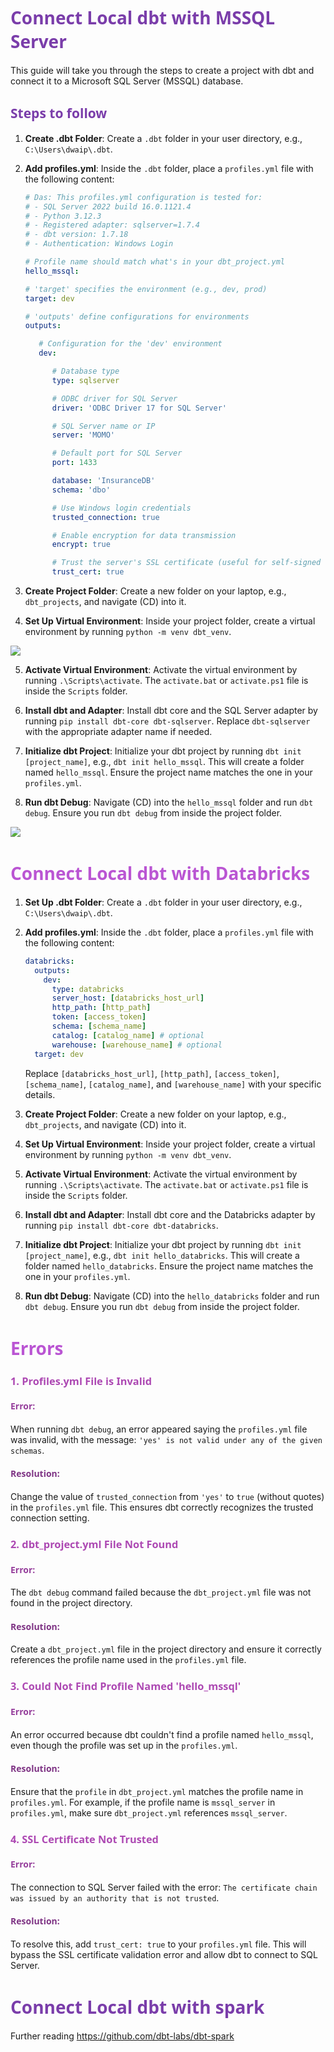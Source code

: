 # <span style="color: #7A3DAA; font-family: Segoe UI, sans-serif;">Connect Local dbt with MSSQL Server</span>

This guide will take you through the steps to create a project with dbt and connect it to a Microsoft SQL Server (MSSQL) database.

## <span style="color: #7A3DAA; font-family: Segoe UI, sans-serif;">Steps to follow</span>
1. **Create .dbt Folder**: Create a `.dbt` folder in your user directory, e.g., `C:\Users\dwaip\.dbt`.

2. **Add profiles.yml**: Inside the `.dbt` folder, place a `profiles.yml` file with the following content:

   ```yml
   # Das: This profiles.yml configuration is tested for:
   # - SQL Server 2022 build 16.0.1121.4
   # - Python 3.12.3
   # - Registered adapter: sqlserver=1.7.4
   # - dbt version: 1.7.18
   # - Authentication: Windows Login

   # Profile name should match what's in your dbt_project.yml
   hello_mssql:

   # 'target' specifies the environment (e.g., dev, prod)
   target: dev

   # 'outputs' define configurations for environments
   outputs:

      # Configuration for the 'dev' environment
      dev:

         # Database type
         type: sqlserver

         # ODBC driver for SQL Server
         driver: 'ODBC Driver 17 for SQL Server'

         # SQL Server name or IP
         server: 'MOMO'

         # Default port for SQL Server
         port: 1433

         database: 'InsuranceDB'
         schema: 'dbo'

         # Use Windows login credentials
         trusted_connection: true

         # Enable encryption for data transmission
         encrypt: true

         # Trust the server's SSL certificate (useful for self-signed certificates)
         trust_cert: true
   ```

3. **Create Project Folder**: Create a new folder on your laptop, e.g., `dbt_projects`, and navigate (CD) into it.

4. **Set Up Virtual Environment**: Inside your project folder, create a virtual environment by running `python -m venv dbt_venv`.

![](images/2024-08-22-18-08-21.png)

5. **Activate Virtual Environment**: Activate the virtual environment by running `.\Scripts\activate`. The `activate.bat` or `activate.ps1` file is inside the `Scripts` folder.

6. **Install dbt and Adapter**: Install dbt core and the SQL Server adapter by running `pip install dbt-core dbt-sqlserver`. Replace `dbt-sqlserver` with the appropriate adapter name if needed.

7. **Initialize dbt Project**: Initialize your dbt project by running `dbt init [project_name]`, e.g., `dbt init hello_mssql`. This will create a folder named `hello_mssql`. Ensure the project name matches the one in your `profiles.yml`.

8. **Run dbt Debug**: Navigate (CD) into the `hello_mssql` folder and run `dbt debug`. Ensure you run `dbt debug` from inside the project folder.

![](images/2024-08-22-18-08-57.png)

# <span style="color: MediumOrchid; font-family: Segoe UI, sans-serif;">Connect Local dbt with Databricks</span>

1. **Set Up .dbt Folder**: Create a `.dbt` folder in your user directory, e.g., `C:\Users\dwaip\.dbt`.

2. **Add profiles.yml**: Inside the `.dbt` folder, place a `profiles.yml` file with the following content:

   ```yaml
   databricks:
     outputs:
       dev:
         type: databricks
         server_host: [databricks_host_url]
         http_path: [http_path]
         token: [access_token]
         schema: [schema_name]
         catalog: [catalog_name] # optional
         warehouse: [warehouse_name] # optional
     target: dev
   ```

   Replace `[databricks_host_url]`, `[http_path]`, `[access_token]`, `[schema_name]`, `[catalog_name]`, and `[warehouse_name]` with your specific details.

3. **Create Project Folder**: Create a new folder on your laptop, e.g., `dbt_projects`, and navigate (CD) into it.

4. **Set Up Virtual Environment**: Inside your project folder, create a virtual environment by running `python -m venv dbt_venv`.

5. **Activate Virtual Environment**: Activate the virtual environment by running `.\Scripts\activate`. The `activate.bat` or `activate.ps1` file is inside the `Scripts` folder.

6. **Install dbt and Adapter**: Install dbt core and the Databricks adapter by running `pip install dbt-core dbt-databricks`. 

7. **Initialize dbt Project**: Initialize your dbt project by running `dbt init [project_name]`, e.g., `dbt init hello_databricks`. This will create a folder named `hello_databricks`. Ensure the project name matches the one in your `profiles.yml`.

8. **Run dbt Debug**: Navigate (CD) into the `hello_databricks` folder and run `dbt debug`. Ensure you run `dbt debug` from inside the project folder.


# <span style="color: MediumOrchid; font-family: Segoe UI, sans-serif;">Errors</span>

### <span style="color: #AD49B3; font-family: Segoe UI, sans-serif;">1. Profiles.yml File is Invalid</span>

#### <span style="color: #963F9C; font-family: Segoe UI, sans-serif;">Error:</span>
When running `dbt debug`, an error appeared saying the `profiles.yml` file was invalid, with the message: `'yes' is not valid under any of the given schemas`.

#### <span style="color: #7F3585; font-family: Segoe UI, sans-serif;">Resolution:</span>
Change the value of `trusted_connection` from `'yes'` to `true` (without quotes) in the `profiles.yml` file. This ensures dbt correctly recognizes the trusted connection setting.

### <span style="color: #AD49B3; font-family: Segoe UI, sans-serif;">2. dbt_project.yml File Not Found</span>

#### <span style="color: #963F9C; font-family: Segoe UI, sans-serif;">Error:</span>
The `dbt debug` command failed because the `dbt_project.yml` file was not found in the project directory.

#### <span style="color: #7F3585; font-family: Segoe UI, sans-serif;">Resolution:</span>
Create a `dbt_project.yml` file in the project directory and ensure it correctly references the profile name used in the `profiles.yml` file.


### <span style="color: #AD49B3; font-family: Segoe UI, sans-serif;">3. Could Not Find Profile Named 'hello_mssql'</span>

#### <span style="color: #963F9C; font-family: Segoe UI, sans-serif;">Error:</span>
An error occurred because dbt couldn't find a profile named `hello_mssql`, even though the profile was set up in the `profiles.yml`.

#### <span style="color: #7F3585; font-family: Segoe UI, sans-serif;">Resolution:</span>
Ensure that the `profile` in `dbt_project.yml` matches the profile name in `profiles.yml`. For example, if the profile name is `mssql_server` in `profiles.yml`, make sure `dbt_project.yml` references `mssql_server`.

### <span style="color: #AD49B3; font-family: Segoe UI, sans-serif;">4. SSL Certificate Not Trusted</span>

#### <span style="color: #963F9C; font-family: Segoe UI, sans-serif;">Error:</span>
The connection to SQL Server failed with the error: `The certificate chain was issued by an authority that is not trusted`.

#### <span style="color: #7F3585; font-family: Segoe UI, sans-serif;">Resolution:</span>
To resolve this, add `trust_cert: true` to your `profiles.yml` file. This will bypass the SSL certificate validation error and allow dbt to connect to SQL Server.


# <span style="color: #7A3DAA; font-family: Segoe UI, sans-serif;">Connect Local dbt with spark</span>


Further reading
https://github.com/dbt-labs/dbt-spark